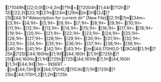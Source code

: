 [?1049h[22;0;0t[>4;2m[?1h=[?2004h[1;44r[?12h[?12l[22;2t[22;1t[27m[23m[29m[m[H[2J[?25l[44;1H"#description for current dir" [New File][2;1H[1m[34m~                                                                                                                                                                                          [3;1H~                                                                                                                                                                                          [4;1H~                                                                                                                                                                                          [5;1H~                                                                                                                                                                                          [6;1H~                                                                                                                                                                                          [7;1H~                                                                                                                                                                                          [8;1H~                                                                                                                                                                                          [9;1H~                                                                                                                                                                                          [10;1H~                                                                                                                                                                                          [11;1H~                                                                                                                                                                                          [12;1H~                                                                                                                                                                                          [13;1H~                                                                                                                                                                                          [14;1H~                                                                                                                                                                                          [15;1H~                                                                                                                                                                                          [16;1H~                                                                                                                                                                                          [17;1H~                                                                                                                                                                                          [18;1H~                                                                                                                                                                                          [19;1H~                                                                                                                                                                                          [20;1H~                                                                                                                                                                                          [21;1H~                                                                                                                                                                                          [22;1H~                                                                                                                                                                                          [23;1H~                                                                                                                                                                                          [24;1H~                                                                                                                                                                                          [25;1H~                                                                                                                                                                                          [26;1H~                                                                                                                                                                                          [27;1H~                                                                                                                                                                                          [28;1H~                                                                                                                                                                                          [29;1H~                                                                                                                                                                                          [30;1H~                                                                                                                                                                                          [31;1H~                                                                                                                                                                                          [32;1H~                                                                                                                                                                                          [33;1H~                                                                                                                                                                                          [34;1H~                                                                                                                                                                                          [35;1H~                                                                                                                                                                                          [36;1H~                                                                                                                                                                                          [37;1H~                                                                                                                                                                                          [38;1H~                                                                                                                                                                                          [39;1H~                                                                                                                                                                                          [40;1H~                                                                                                                                                                                          [41;1H~                                                                                                                                                                                          [42;1H~                                                                                                                                                                                          [43;1H~                                                                                                                                                                                          [m[44;170H0,0-1[9CAll[1;1H[?25h[?25l[44;160He[1;1H[44;160H [1;1H[?25h[?25l[44;160Hc[1;1H[?25h[?25l[44;161Hh[1;1H[44;160H  [1;1H[44;1H[1m-- INSERT --[m[44;13H[K[44;170H0,1[11CAll[1;1H[?25h[?25lo[44;170H1,2[1;2H[?25h